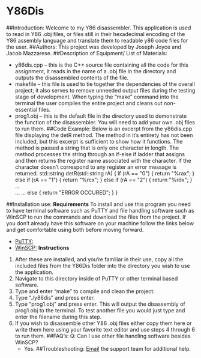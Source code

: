 # Y86Dis
##Introduction: 
	Welcome to my Y86 disassembler. This application is used to read in Y86 .obj files, or files still in their hexadecimal encoding of the Y86 assembly language and translate them to readable y86 code files for the user. 
##Authors: 
	This project was developed by Joseph Joyce and Jacob Mazzarese.
##Description of Equipment/ List of Materials:
* y86dis.cpp – this is the C++ source file containing all the code for this assignment, it reads in the name of a .obj file in the directory and outputs the disassembled contents of the file.
* makefile – this file is used to tie together the dependencies of the overall project; it also serves to remove unneeded output files during the testing stage of development. When typing the “make” command into the terminal the user compiles the entire project and cleans out non-essential files.
* prog1.obj – this is the default file in the directory used to demonstrate the function of the disassembler. You will need to add your own .obj files to run them.
##Code Example:
	Below is an excerpt from the y86dis.cpp file displaying the detR method. The method in it’s entirety has not been included, but this excerpt is sufficient to show how it functions. The method is passed a string that is only one character in length. The method processes the string through an if-else if ladder that assigns and then returns the register name associated with the character. If the character doesn’t correspond to any register an error message is returned.
	std::string detR(std::string rA) {
   if (rA == "0") {
     return "%rax";
   }
   else if (rA == "1") {
      return "%rcx";
   }
   else if (rA == "2") {
        return "%rdx";
   }
…	
…
…
   else {
        return "ERROR OCCURED";
   }
}

##Installation use:
	**Requirements**
To install and use this program you need to have terminal software such as PuTTY and file handling software such as WinSCP to run the commands and download the files from the project. If you don’t already have this software on your machine follow the links below and get comfortable using both before moving forward.
* [PuTTY:](https://www.putty.org/)
* [WinSCP:](https://winscp.net/eng/docs/guide_install)
	**Instructions**
1.	After these are installed, and you’re familiar in their use, copy all the included files from the Y86Dis folder into the directory you wish to use the application.
2.	Navigate to this directory inside of PuTTY or other terminal based software.
3.	Type and enter “make” to compile and clean the project.
4.	Type “./y86dis” and press enter.
5.	Type “prog1.obj” and press enter. This will output the disassembly of prog1.obj to the terminal. To test another file you would just type and enter the filename during this step.
6.	If you wish to disassemble other Y86 .obj files either copy them here or write them here using your favorite text editor and use steps 4 through 6 to run them.
##FAQ’s:
	Q: Can I use other file handling software besides WinSCP?
	* Yes.
##Troubleshooting:
	[Email](joycejk1@appstate.edu) the support team for additional help.
